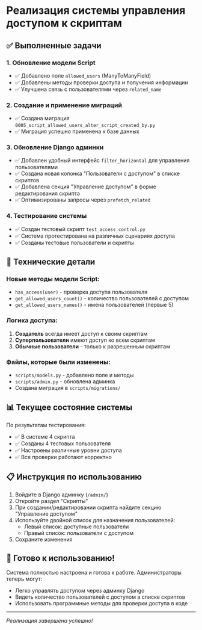 # Реализация системы управления доступом к скриптам

## ✅ Выполненные задачи

### 1. Обновление модели Script
- ✅ Добавлено поле `allowed_users` (ManyToManyField)
- ✅ Добавлены методы проверки доступа и получения информации
- ✅ Улучшена связь с пользователями через `related_name`

### 2. Создание и применение миграций
- ✅ Создана миграция `0005_script_allowed_users_alter_script_created_by.py`
- ✅ Миграция успешно применена к базе данных

### 3. Обновление Django админки
- ✅ Добавлен удобный интерфейс `filter_horizontal` для управления пользователями
- ✅ Создана новая колонка "Пользователи с доступом" в списке скриптов
- ✅ Добавлена секция "Управление доступом" в форме редактирования скрипта
- ✅ Оптимизированы запросы через `prefetch_related`

### 4. Тестирование системы
- ✅ Создан тестовый скрипт `test_access_control.py`
- ✅ Система протестирована на различных сценариях доступа
- ✅ Созданы тестовые пользователи и скрипты

## 🔧 Технические детали

### Новые методы модели Script:
- `has_access(user)` - проверка доступа пользователя
- `get_allowed_users_count()` - количество пользователей с доступом
- `get_allowed_users_names()` - имена пользователей (первые 5)

### Логика доступа:
1. **Создатель** всегда имеет доступ к своим скриптам
2. **Суперпользователи** имеют доступ ко всем скриптам
3. **Обычные пользователи** - только к разрешенным скриптам

### Файлы, которые были изменены:
- `scripts/models.py` - добавлено поле и методы
- `scripts/admin.py` - обновлена админка
- Создана миграция в `scripts/migrations/`

## 📊 Текущее состояние системы

По результатам тестирования:
- ✅ В системе 4 скрипта
- ✅ Созданы 4 тестовых пользователя
- ✅ Настроены различные уровни доступа
- ✅ Все проверки работают корректно

## 📋 Инструкция по использованию

1. Войдите в Django админку (`/admin/`)
2. Откройте раздел "Скрипты"
3. При создании/редактировании скрипта найдите секцию "Управление доступом"
4. Используйте двойной список для назначения пользователей:
   - Левый список: доступные пользователи
   - Правый список: пользователи с доступом
5. Сохраните изменения

## 🚀 Готово к использованию!

Система полностью настроена и готова к работе. Администраторы теперь могут:
- Легко управлять доступом через админку Django
- Видеть количество пользователей с доступом в списке скриптов
- Использовать программные методы для проверки доступа в коде

---
*Реализация завершена успешно!*
